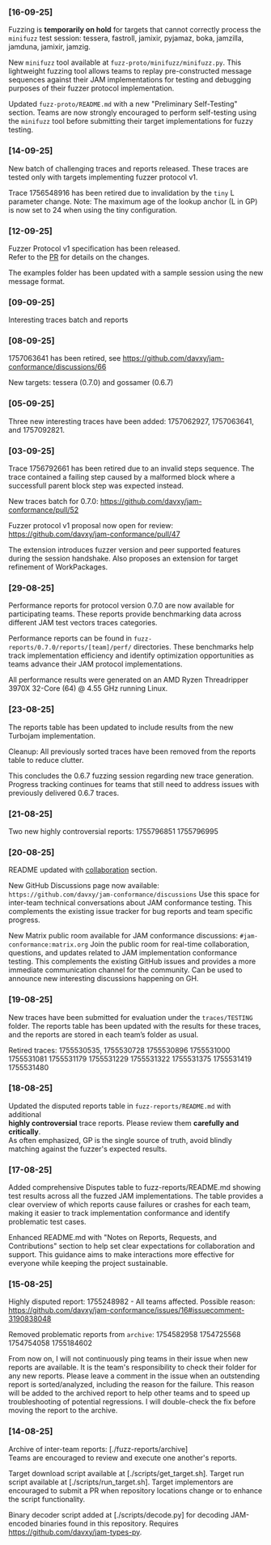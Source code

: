 ### [16-09-25]

Fuzzing is **temporarily on hold** for targets that cannot correctly process the
`minifuzz` test session: tessera, fastroll, jamixir, pyjamaz, boka, jamzilla,
jamduna, jamixir, jamzig.

New `minifuzz` tool available at `fuzz-proto/minifuzz/minifuzz.py`.
This lightweight fuzzing tool allows teams to replay pre-constructed message sequences
against their JAM implementations for testing and debugging purposes of their fuzzer
protocol implementation.

Updated `fuzz-proto/README.md` with a new "Preliminary Self-Testing" section.
Teams are now strongly encouraged to perform self-testing using the `minifuzz` tool
before submitting their target implementations for fuzzy testing.

### [14-09-25]

New batch of challenging traces and reports released.
These traces are tested only with targets implementing fuzzer protocol v1.

Trace 1756548916 has been retired due to invalidation by the `tiny` L parameter change.
Note: The maximum age of the lookup anchor (L in GP) is now set to 24 when using the
tiny configuration.


### [12-09-25]

Fuzzer Protocol v1 specification has been released.  
Refer to the [PR](https://github.com/davxy/jam-conformance/pull/47) for details on the changes.  

The examples folder has been updated with a sample session using the new message format.

### [09-09-25]

Interesting traces batch and reports

### [08-09-25]

1757063641 has been retired, see https://github.com/davxy/jam-conformance/discussions/66

New targets: tessera (0.7.0) and gossamer (0.6.7)

### [05-09-25]

Three new interesting traces have been added: 1757062927, 1757063641, and 1757092821.

### [03-09-25]

Trace 1756792661 has been retired due to an invalid steps sequence. The trace
contained a failing step caused by a malformed block where a successfull parent
block step was expected instead.

New traces batch for 0.7.0: https://github.com/davxy/jam-conformance/pull/52

Fuzzer protocol v1 proposal now open for review: https://github.com/davxy/jam-conformance/pull/47

The extension introduces fuzzer version and peer supported features during the session handshake. 
Also proposes an extension for target refinement of WorkPackages.

### [29-08-25]

Performance reports for protocol version 0.7.0 are now available for participating teams.
These reports provide benchmarking data across different JAM test vectors traces categories.

Performance reports can be found in `fuzz-reports/0.7.0/reports/[team]/perf/` directories.
These benchmarks help track implementation efficiency and identify optimization opportunities
as teams advance their JAM protocol implementations.

All performance results were generated on an AMD Ryzen Threadripper 3970X 32-Core (64) @ 4.55 GHz running Linux.

### [23-08-25]

The reports table has been updated to include results from the new Turbojam implementation.

Cleanup: All previously sorted traces have been removed from the reports table to reduce clutter.

This concludes the 0.6.7 fuzzing session regarding new trace generation. Progress tracking
continues for teams that still need to address issues with previously delivered 0.6.7 traces.

### [21-08-25]

Two new highly controversial reports: 1755796851 1755796995

### [20-08-25]

README updated with [collaboration](https://github.com/davxy/jam-conformance?tab=readme-ov-file#collaboration) section.

New GitHub Discussions page now available: `https://github.com/davxy/jam-conformance/discussions`
Use this space for inter-team technical conversations about JAM conformance testing.
This complements the existing issue tracker for bug reports and team specific progress.

New Matrix public room available for JAM conformance discussions: `#jam-conformance:matrix.org`
Join the public room for real-time collaboration, questions, and updates related to
JAM implementation conformance testing. This complements the existing GitHub issues
and provides a more immediate communication channel for the community.
Can be used to announce new interesting discussions happening on GH.

### [19-08-25]

New traces have been submitted for evaluation under the `traces/TESTING` folder.
The reports table has been updated with the results for these traces, and the
reports are stored in each team’s folder as usual.

Retired traces: 1755530535, 1755530728 1755530896 1755531000 1755531081
1755531179 1755531229 1755531322 1755531375 1755531419 1755531480

### [18-08-25]

Updated the disputed reports table in `fuzz-reports/README.md` with additional  
**highly controversial** trace reports. Please review them **carefully and critically**.  
As often emphasized, GP is the single source of truth, avoid blindly matching against
the fuzzer's expected results.

### [17-08-25]

Added comprehensive Disputes table to fuzz-reports/README.md showing test results
across all the fuzzed JAM implementations.
The table provides a clear overview of which reports cause failures or crashes for each team,
making it easier to track implementation conformance and identify problematic test cases.

Enhanced README.md with "Notes on Reports, Requests, and Contributions" section
to help set clear expectations for collaboration and support. This guidance aims
to make interactions more effective for everyone while keeping the project sustainable.

### [15-08-25]

Highly disputed report: 1755248982 - All teams affected.
Possible reason: https://github.com/davxy/jam-conformance/issues/16#issuecomment-3190838048

Removed problematic reports from `archive`: 1754582958 1754725568 1754754058 1755184602

From now on, I will not continuously ping teams in their issue when new reports
are available. It is the team's responsibility to check their folder for any
new reports. Please leave a comment in the issue when an outstending report is
sorted/analyzed, including the reason for the failure. This reason will be added
to the archived report to help other teams and to speed up troubleshooting of
potential regressions. I will double-check the fix before moving the report to
the archive.

### [14-08-25]

Archive of inter-team reports: [./fuzz-reports/archive]  
Teams are encouraged to review and execute one another's reports.

Target download script available at [./scripts/get_target.sh].
Target run script available at [./scripts/run_target.sh].
Target implementors are encouraged to submit a PR when repository locations
change or to enhance the script functionality.

Binary decoder script added at [./scripts/decode.py] for decoding JAM-encoded
binaries found in this repository. Requires https://github.com/davxy/jam-types-py.
